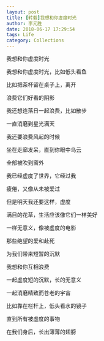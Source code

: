 ```yaml
---
layout: post 
title: [转载]我想和你虚度时光
author: 李元胜
date: 2018-06-17 17:29:54
tags: Life
category: Collections
---
```

我想和你虚度时光




我想和你虚度时光，比如低头看鱼 

比如把茶杯留在桌子上，离开

浪费它们好看的阴影

我还想连落日一起浪费，比如散步

一直消磨到星光满天

我还要浪费风起的时候

坐在走廊发呆，直到你眼中乌云 

全部被吹到窗外 

我已经虚度了世界，它经过我

疲倦，又像从未被爱过 

但是明天我还要这样，虚度 

满目的花草，生活应该像它们一样美好

一样无意义，像被虚度的电影 

那些绝望的爱和赴死

为我们带来短暂的沉默

我想和你互相浪费 

一起虚度短的沉默，长的无意义

一起消磨精致而苍老的宇宙

比如靠在栏杆上，低头看水的镜子

直到所有被虚度的事物

在我们身后，长出薄薄的翅膀